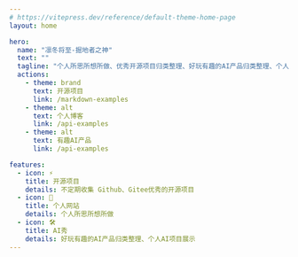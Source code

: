 ```yaml
---
# https://vitepress.dev/reference/default-theme-home-page
layout: home

hero:
  name: "凛冬将至-掘地者之神"
  text: ""
  tagline: "个人所思所想所做、优秀开源项目归类整理、好玩有趣的AI产品归类整理、个人AI项目展示的平台"
  actions:
    - theme: brand
      text: 开源项目
      link: /markdown-examples
    - theme: alt
      text: 个人博客
      link: /api-examples
    - theme: alt
      text: 有趣AI产品
      link: /api-examples

features:
  - icon: ⚡️
    title: 开源项目
    details: 不定期收集 Github、Gitee优秀的开源项目
  - icon: 🖖
    title: 个人网站
    details: 个人所思所想所做
  - icon: 🛠️
    title: AI秀
    details: 好玩有趣的AI产品归类整理、个人AI项目展示
---
```


